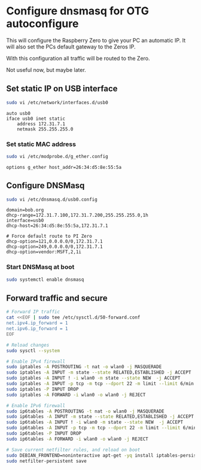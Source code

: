 # Configure dnsmasq for OTG autoconfigure

This will configure the Raspberry Zero to give your PC an automatic IP. It will also set the PCs default gateway to the Zeros IP.

With this configuration all traffic will be routed to the Zero. 

Not useful now, but maybe later.


## Set static IP on USB interface 

```bash
sudo vi /etc/network/interfaces.d/usb0
```

```interfaces
auto usb0
iface usb0 inet static
    address 172.31.7.1
    netmask 255.255.255.0
```

### Set static MAC address

```bash
sudo vi /etc/modprobe.d/g_ether.config
```

```modprobe
options g_ether host_addr=26:34:d5:8e:55:5a
```


## Configure DNSMasq

```bash
sudo vi /etc/dnsmasq.d/usb0.config
```

```dnsmasq
domain=bob.org
dhcp-range=172.31.7.100,172.31.7.200,255.255.255.0,1h
interface=usb0
dhcp-host=26:34:d5:8e:55:5a,172.31.7.1

# Force default route to PI Zero
dhcp-option=121,0.0.0.0/0,172.31.7.1
dhcp-option=249,0.0.0.0/0,172.31.7.1
dhcp-option=vendor:MSFT,2,1i
```

### Start DNSMasq at boot

```bash
sudo systemctl enable dnsmasq
```

## Forward traffic and secure 

```bash
# Forward IP traffic
cat <<EOF | sudo tee /etc/sysctl.d/50-forward.conf
net.ipv4.ip_forward = 1
net.ipv6.ip_forward = 1
EOF

# Reload changes
sudo sysctl --system

# Enable IPv4 firewall
sudo iptables -A POSTROUTING -t nat -o wlan0 -j MASQUERADE
sudo iptables -A INPUT -m state --state RELATED,ESTABLISHED -j ACCEPT
sudo iptables -A INPUT ! -i wlan0 -m state --state NEW  -j ACCEPT
sudo iptables -A INPUT -p tcp -m tcp --dport 22 -m limit --limit 6/min -j ACCEPT
sudo iptables -P INPUT DROP
sudo iptables -A FORWARD -i wlan0 -o wlan0 -j REJECT

# Enable IPv6 firewall
sudo ip6tables -A POSTROUTING -t nat -o wlan0 -j MASQUERADE
sudo ip6tables -A INPUT -m state --state RELATED,ESTABLISHED -j ACCEPT
sudo ip6tables -A INPUT ! -i wlan0 -m state --state NEW  -j ACCEPT
sudo ip6tables -A INPUT -p tcp -m tcp --dport 22 -m limit --limit 6/min -j ACCEPT
sudo ip6tables -P INPUT DROP
sudo ip6tables -A FORWARD -i wlan0 -o wlan0 -j REJECT

# Save current netfilter rules, and reload on boot
sudo DEBIAN_FRONTEND=noninteractive apt-get -yq install iptables-persistent
sudo netfilter-persistent save
```
